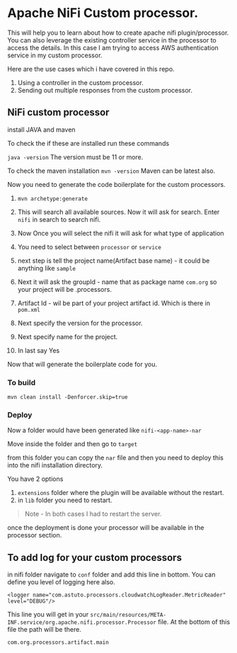 # Apache NiFi Custom processor. 

This will help you to learn about how to create apache nifi plugin/processor. 
You can also leverage the existing controller service in the processor to access the details. 
In this case I am trying to access AWS authentication service in my custom processor. 

Here are the use cases which i have covered in this repo. 

1. Using a controller in the custom processor. 
2. Sending out multiple responses from the custom processor. 


## NiFi custom processor

install JAVA and maven

To check the if these are installed run these commands

`java -version`
The version must be 11 or more.

To check the maven installation
`mvn -version`
Maven can be latest also.

Now you need to generate the code boilerplate for the custom processors.

1. `mvn archetype:generate`

2. This will search all available sources. Now it will ask for search.
   Enter `nifi` in search to search nifi.

3. Now Once you will select the nifi it will ask for what type of application

4. You need to select between `processor` or `service`

5. next step is tell the project name(Artifact base name) - it could be anything like `sample`

6. Next it will ask the groupId - name that as package name `com.org` so your project will be <group-id>.processors.<base-name>

7. Artifact Id - wil be part of your project artifact id. Which is there in `pom.xml`

8. Next specify the version for the processor.

9. Next specify name for the project.

10. In last say Yes

Now that will generate the boilerplate code for you.

### To build

`mvn clean install -Denforcer.skip=true`

### Deploy

Now a folder would have been generated like `nifi-<app-name>-nar`

Move inside the folder and then go to `target`

from this folder you can copy the `nar` file and then you need to deploy
this into the nifi installation directory.

You have 2 options

1. `extensions` folder where the plugin will be available without the restart.
2. in `lib` folder you need to restart.

> Note - In both cases I had to restart the server. 

once the deployment is done your processor will be available in the processor section.

## To add log for your custom processors

in nifi folder navigate to `conf` folder and add this line in bottom. You can define you level of logging here also.

```
<logger name="com.astuto.processors.cloudwatchLogReader.MetricReader" level="DEBUG"/>
```

This line you will get in your `src/main/resources/META-INF.service/org.apache.nifi.processor.Processor` file. At the bottom of this file the path will be there.

```
com.org.processors.artifact.main
```

